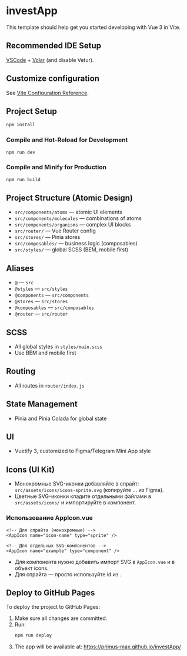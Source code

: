 # investApp

This template should help get you started developing with Vue 3 in Vite.

## Recommended IDE Setup

[VSCode](https://code.visualstudio.com/) + [Volar](https://marketplace.visualstudio.com/items?itemName=Vue.volar) (and disable Vetur).

## Customize configuration

See [Vite Configuration Reference](https://vite.dev/config/).

## Project Setup

```sh
npm install
```

### Compile and Hot-Reload for Development

```sh
npm run dev
```

### Compile and Minify for Production

```sh
npm run build
```

## Project Structure (Atomic Design)

- `src/components/atoms` — atomic UI elements
- `src/components/molecules` — combinations of atoms
- `src/components/organisms` — complex UI blocks
- `src/router/` — Vue Router config
- `src/stores/` — Pinia stores
- `src/composables/` — business logic (composables)
- `src/styles/` — global SCSS (BEM, mobile first)

## Aliases
- `@` — `src`
- `@styles` — `src/styles`
- `@components` — `src/components`
- `@stores` — `src/stores`
- `@composables` — `src/composables`
- `@router` — `src/router`

## SCSS
- All global styles in `styles/main.scss`
- Use BEM and mobile first

## Routing
- All routes in `router/index.js`

## State Management
- Pinia and Pinia Colada for global state

## UI
- Vuetify 3, customized to Figma/Telegram Mini App style

## Icons (UI Kit)

- Монохромные SVG-иконки добавляйте в спрайт: `src/assets/icons/icons-sprite.svg` (копируйте <symbol id="icon-name">...</symbol> из Figma).
- Цветные SVG-иконки кладите отдельными файлами в `src/assets/icons/` и импортируйте в компонент.

### Использование AppIcon.vue

```vue
<!-- Для спрайта (монохромные) -->
<AppIcon name="icon-name" type="sprite" />

<!-- Для отдельных SVG-компонентов -->
<AppIcon name="example" type="component" />
```

- Для компонента нужно добавить импорт SVG в `AppIcon.vue` и в объект icons.
- Для спрайта — просто используйте id из <symbol>.

## Deploy to GitHub Pages

To deploy the project to GitHub Pages:

1. Make sure all changes are committed.
2. Run:
   ```sh
   npm run deploy
   ```
3. The app will be available at: https://primus-max.github.io/investApp/
